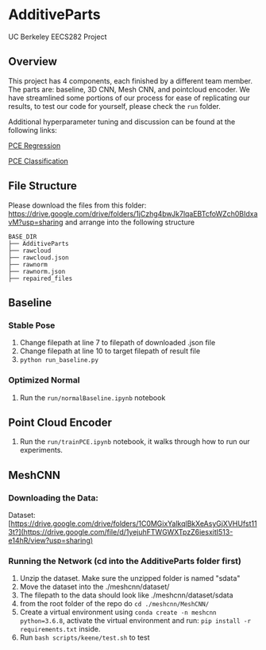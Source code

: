 # AdditiveParts
UC Berkeley EECS282 Project

## Overview
This project has 4 components, each finished by a different team member. The parts are: baseline, 3D CNN, Mesh CNN, and pointcloud encoder. We have streamlined some portions of our process for ease of replicating our results, to test our code for yourself, please check the `run` folder.

Additional hyperparameter tuning and discussion can be found at the following links:

[PCE Regression](https://wandb.ai/additive-parts/synced-parts/reports/Point-Cloud-Encoder-Regression---Vmlldzo0MjY0NDM2?accessToken=xp6jexcql35n2jwbbti9fgutwf1opr130xj5nwka3135wgjhwsb3tbz3362votuq)

[PCE Classification](https://wandb.ai/additive-parts/synced-parts/reports/Point-Cloud-Encoder-Classification---Vmlldzo0MjY0MTY4?accessToken=krxx4xcdwttrzf1sz7fdefzc0w4rjf29uug0c52godobod1304w3rj5sh9tmmgun)

## File Structure
Please download the files from this folder: https://drive.google.com/drive/folders/1jCzhg4bwJk7lqaEBTcfoWZch0BIdxavM?usp=sharing and arrange into the following structure
```
BASE_DIR
├── AdditiveParts
├── rawcloud
├── rawcloud.json
├── rawnorm
├── rawnorm.json
├── repaired_files
```


## Baseline
### Stable Pose
1. Change filepath at line 7 to filepath of downloaded .json file
2. Change filepath at line 10 to target filepath of result file
3. ```python run_baseline.py```
### Optimized Normal
1. Run the `run/normalBaseline.ipynb` notebook

## Point Cloud Encoder
1. Run the `run/trainPCE.ipynb` notebook, it walks through how to run our experiments.


## MeshCNN
### Downloading the Data:
Dataset: [https://drive.google.com/drive/folders/1C0MGixYalkqlBkXeAsyGjXVHUfst113t?](https://drive.google.com/file/d/1yejuhFTWGWXTpzZ6iesxitI513-e14hR/view?usp=sharing)
### Running the Network (cd into the AdditiveParts folder first)
1. Unzip the dataset. Make sure the unzipped folder is named "sdata"
2. Move the dataset into the ./meshcnn/dataset/
3. The filepath to the data should look like ./meshcnn/dataset/sdata
4. from the root folder of the repo do `cd ./meshcnn/MeshCNN/`
5. Create a virtual environment using `conda create -n meshcnn python=3.6.8`, activate the virtual environment and run:
  `pip install -r requirements.txt` inside.  
6. Run `bash scripts/keene/test.sh` to test
